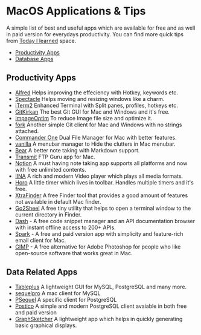 # MacOS Applications & Tips
A simple list of best and useful apps which are available for free and as well in paid version for everydays productivity. You can find more quick tips from [Today I learned](https://github.com/Akbarsait/todayilearned) space. 

- [Productivity Apps](#productivity-apps)
- [Database Apps](#database-apps)

## Productivity Apps
- [Alfred](https://www.alfredapp.com/) Helps improving the effeciency with Hotkey, keywords etc. 
- [Spectacle](https://www.spectacleapp.com/) Helps moving and resizing windows like a charm. 
- [iTerm2](https://www.iterm2.com/index.html) Enhanced Terminal with Split panes, profiles, hotkeys etc. 
- [GitKirkan](https://www.gitkraken.com/invite/vRYEtHQi) The best Git GUI for Mac and Windows and it's free. 
- [ImpageOptim](https://imageoptim.com/mac) To reduce Image file size and optimize it. 
- [fork](https://fork.dev) Another simple Git client for Mac and Windows with no strings attached. 
- [Commander One](https://apps.apple.com/us/app/commander-one-file-manager/id1035236694?mt=12) Dual File Manager for Mac with better features. 
- [vanilla](https://matthewpalmer.net/vanilla/) A menubar manager to Hide the clutters in Mac menubar. 
- [Bear](https://bear.app/) A better note taking with Markdown support. 
- [Transmit](https://panic.com/transmit/) FTP Guru app for Mac. 
- [Notion](https://www.notion.so/) A must having note taking app supports all platforms and now with free unlimited contents. 
- [IINA](https://iina.io/) A rich and modern Video player which plays all media formats. 
- [Horo](https://matthewpalmer.net/horo-free-timer-mac/) A little timer which lives in toolbar. Handles multiple timers and it's free. 
- [XtraFinder](https://www.trankynam.com/xtrafinder/) A free Finder tool that provides a good amount of features not available in default Mac finder. 
- [Go2Sheel](https://itunes.apple.com/us/app/go2shell/id445770608?mt=12) A free tiny utility that helps to open a terminal window to the current directory in Finder. 
- [Dash](https://kapeli.com/dash) - A free code snippet manager and an API documentation browser with instant offline access to 200+ APIs. 
- [Spark](https://sparkmailapp.com/) - A free and paid version app with simplicity and feature-rich email client for Mac. 
- [GIMP](https://www.gimp.org/) - A free alternative for Adobe Photoshop for people who like open-source software that works great in Mac. 

## Data Related Apps
- [Tableplus](https://tableplus.com/) A lightweight GUI for MySQL, PostgreSQL and many more. 
- [sequelpro](https://www.sequelpro.com/) A mac client for MySQL
- [PSequel](http://www.psequel.com/) A specific client for PostgreSQL
- [Postico](https://eggerapps.at/postico/) A simple and modern PostgreSQL client avaiable in both free and paid version
- [GraphSketcher](https://github.com/graphsketcher/GraphSketcher) A lightweight app which helps in quickly generating basic graphical displays.
